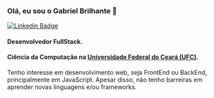 ### Olá, eu sou o Gabriel Brilhante 👋

[![Linkedin Badge](https://img.shields.io/badge/-LinkedIn-blue?style=flat-square&logo=Linkedin&logoColor=white&link=https://www.linkedin.com/in/gabriel-brilhante-4485b0223/)](https://www.linkedin.com/in/gabriel-brilhante-4485b0223/)

#### Desenvolvedor FullStack.

#### Ciência da Computação na <a href="https://www.ufc.br/">Universidade Federal do Ceará (UFC)</a>.

Tenho interesse em desenvolvimento web, seja FrontEnd ou BackEnd, principalmente em JavaScript. Apesar disso, não tenho barreiras em aprender novas linguagens e/ou frameworks.

<!--

- 🔭 I’m currently working on ...
- 🌱 I’m currently learning ...
- 👯 I’m looking to collaborate on ...
- 🤔 I’m looking for help with ...
- 💬 Ask me about ...
- 📫 How to reach me: ...
- 😄 Pronouns: ...
- ⚡ Fun fact: ...
-->

